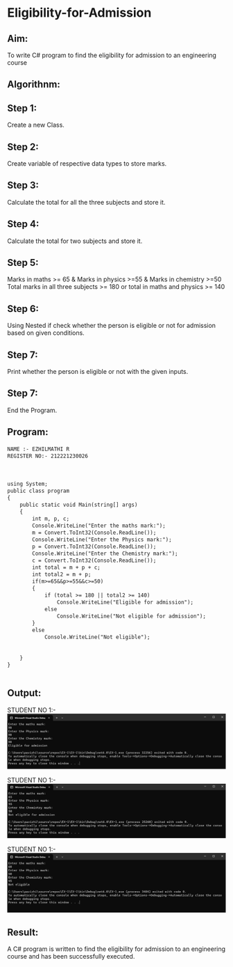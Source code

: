 # Eligibility-for-Admission

## Aim:
To write C# program to find the eligibility for admission to an engineering course

## Algorithnm:
## Step 1:
Create a new Class.

## Step 2:
Create variable of respective data types to store marks.

## Step 3:
Calculate the total for all the three subjects and store it.

## Step 4:
Calculate the total for two subjects and store it.

## Step 5:

Marks in maths >= 65 & Marks in physics >=55 & Marks in chemistry >=50
Total marks in all three subjects >= 180 or total in maths and physics >= 140

## Step 6:
Using Nested if check whether the person is eligible or not for admission based on given conditions.

## Step 7:
Print whether the person is eligible or not with the given inputs.

## Step 7:
End the Program.


## Program:
```PY
NAME :- EZHILMATHI R
REGISTER NO:- 212221230026



using System;
public class program
{
    public static void Main(string[] args)
    {
        int m, p, c;
        Console.WriteLine("Enter the maths mark:");
        m = Convert.ToInt32(Console.ReadLine());
        Console.WriteLine("Enter the Physics mark:");
        p = Convert.ToInt32(Console.ReadLine());
        Console.WriteLine("Enter the Chemistry mark:");
        c = Convert.ToInt32(Console.ReadLine());
        int total = m + p + c;
        int total2 = m + p;
        if(m>=65&&p>=55&&c>=50)
        {
            if (total >= 180 || total2 >= 140)
                Console.WriteLine("Eligible for admission");
            else
                Console.WriteLine("Not eligible for admission");            
        }
        else
            Console.WriteLine("Not eligible");


    }
}


```
## Output:
STUDENT NO 1:-
![](./e.png)

STUDENT NO 1:-
![](./nea.png)

STUDENT NO 1:-
![](./ne.png)



## Result:
A C# program is written to find the eligibility for admission to an engineering course and has been successfully executed.
